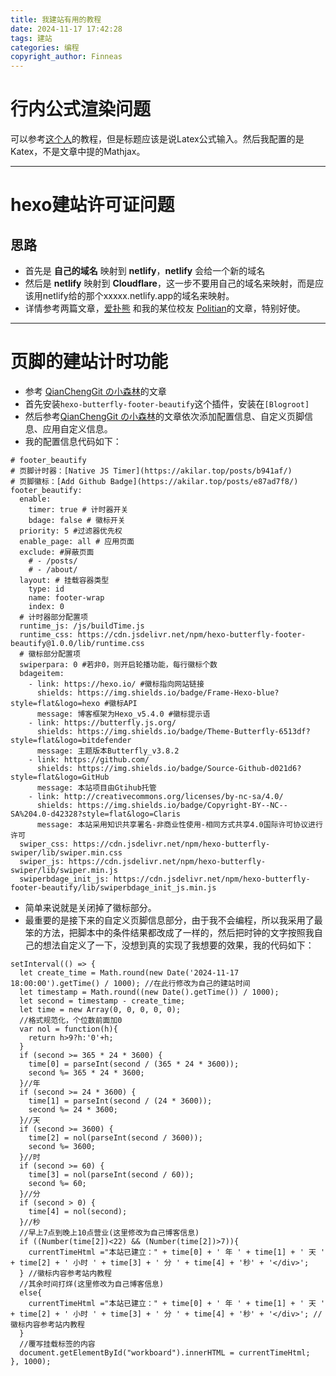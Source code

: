 ```yaml
---
title: 我建站有用的教程
date: 2024-11-17 17:42:28
tags: 建站
categories: 编程
copyright_author: Finneas
---
```


# 行内公式渲染问题

可以参考[这个人](https://nickxu.me/2022/04/17/Hexo-Butterfly-%E5%BB%BA%E7%AB%99%E6%8C%87%E5%8D%97%EF%BC%88%E5%85%AB%EF%BC%89%E4%BD%BF%E7%94%A8-KaTeX-%E6%95%B0%E5%AD%A6%E5%85%AC%E5%BC%8F/)的教程，但是标题应该是说Latex公式输入。然后我配置的是Katex，不是文章中提的Mathjax。

---

# hexo建站许可证问题
## 思路
- 首先是 **自己的域名** 映射到 **netlify**，**netlify** 会给一个新的域名
- 然后是 **netlify** 映射到 **Cloudflare**，这一步不要用自己的域名来映射，而是应该用netlify给的那个xxxxx.netlify.app的域名来映射。
- 详情参考两篇文章，[爱扑熊](https://blog.cuijiacai.com/blog-building/#post-comment) 和我的某位校友 [Politian](https://politian.cn/posts/my-blog-build-up)的文章，特别好使。

---

# 页脚的建站计时功能

- 参考 [QianChengGit の小森林](https://qianchenggit.github.io/2021/10/10/%E9%A1%B5%E8%84%9A%E7%94%B5%E5%AD%90%E6%97%B6%E9%92%9F%EF%BC%88%E5%8E%9F%E7%94%9F%EF%BC%89/)的文章
- 首先安装`hexo-butterfly-footer-beautify`这个插件，安装在`[Blogroot]`
- 然后参考[QianChengGit の小森林](https://qianchenggit.github.io/2021/10/10/%E9%A1%B5%E8%84%9A%E7%94%B5%E5%AD%90%E6%97%B6%E9%92%9F%EF%BC%88%E5%8E%9F%E7%94%9F%EF%BC%89/)的文章依次添加配置信息、自定义页脚信息、应用自定义信息。
- 我的配置信息代码如下：
```
# footer_beautify
# 页脚计时器：[Native JS Timer](https://akilar.top/posts/b941af/)
# 页脚徽标：[Add Github Badge](https://akilar.top/posts/e87ad7f8/)
footer_beautify:
  enable:
    timer: true # 计时器开关
    bdage: false # 徽标开关
  priority: 5 #过滤器优先权
  enable_page: all # 应用页面
  exclude: #屏蔽页面
    # - /posts/
    # - /about/
  layout: # 挂载容器类型
    type: id
    name: footer-wrap
    index: 0
  # 计时器部分配置项
  runtime_js: /js/buildTime.js
  runtime_css: https://cdn.jsdelivr.net/npm/hexo-butterfly-footer-beautify@1.0.0/lib/runtime.css
  # 徽标部分配置项
  swiperpara: 0 #若非0，则开启轮播功能，每行徽标个数
  bdageitem:
    - link: https://hexo.io/ #徽标指向网站链接
      shields: https://img.shields.io/badge/Frame-Hexo-blue?style=flat&logo=hexo #徽标API
      message: 博客框架为Hexo_v5.4.0 #徽标提示语
    - link: https://butterfly.js.org/
      shields: https://img.shields.io/badge/Theme-Butterfly-6513df?style=flat&logo=bitdefender
      message: 主题版本Butterfly_v3.8.2
    - link: https://github.com/
      shields: https://img.shields.io/badge/Source-Github-d021d6?style=flat&logo=GitHub
      message: 本站项目由Gtihub托管
    - link: http://creativecommons.org/licenses/by-nc-sa/4.0/
      shields: https://img.shields.io/badge/Copyright-BY--NC--SA%204.0-d42328?style=flat&logo=Claris
      message: 本站采用知识共享署名-非商业性使用-相同方式共享4.0国际许可协议进行许可
  swiper_css: https://cdn.jsdelivr.net/npm/hexo-butterfly-swiper/lib/swiper.min.css
  swiper_js: https://cdn.jsdelivr.net/npm/hexo-butterfly-swiper/lib/swiper.min.js
  swiperbdage_init_js: https://cdn.jsdelivr.net/npm/hexo-butterfly-footer-beautify/lib/swiperbdage_init_js.min.js
  ```

  - 简单来说就是关闭掉了徽标部分。
  - 最重要的是接下来的自定义页脚信息部分，由于我不会编程，所以我采用了最笨的方法，把脚本中的条件结果都改成了一样的，然后把时钟的文字按照我自己的想法自定义了一下，没想到真的实现了我想要的效果，我的代码如下：

  ```
  setInterval(() => {
    let create_time = Math.round(new Date('2024-11-17 18:00:00').getTime() / 1000); //在此行修改为自己的建站时间
    let timestamp = Math.round((new Date().getTime()) / 1000);
    let second = timestamp - create_time;
    let time = new Array(0, 0, 0, 0, 0);
    //格式规范化，个位数前面加0
    var nol = function(h){
      return h>9?h:'0'+h;
    }
    if (second >= 365 * 24 * 3600) {
      time[0] = parseInt(second / (365 * 24 * 3600));
      second %= 365 * 24 * 3600;
    }//年
    if (second >= 24 * 3600) {
      time[1] = parseInt(second / (24 * 3600));
      second %= 24 * 3600;
    }//天
    if (second >= 3600) {
      time[2] = nol(parseInt(second / 3600));
      second %= 3600;
    }//时
    if (second >= 60) {
      time[3] = nol(parseInt(second / 60));
      second %= 60;
    }//分
    if (second > 0) {
      time[4] = nol(second);
    }//秒
    //早上7点到晚上10点营业(这里修改为自己博客信息)
    if ((Number(time[2])<22) && (Number(time[2])>7)){
      currentTimeHtml ="本站已建立：" + time[0] + ' 年 ' + time[1] + ' 天 ' + time[2] + ' 小时 ' + time[3] + ' 分 ' + time[4] + '秒' + '</div>';
    } //徽标内容参考站内教程
    //其余时间打烊(这里修改为自己博客信息)
    else{
      currentTimeHtml ="本站已建立：" + time[0] + ' 年 ' + time[1] + ' 天 ' + time[2] + ' 小时 ' + time[3] + ' 分 ' + time[4] + '秒' + '</div>'; //徽标内容参考站内教程
    }
    //覆写挂载标签的内容
    document.getElementById("workboard").innerHTML = currentTimeHtml;
  }, 1000);
```

